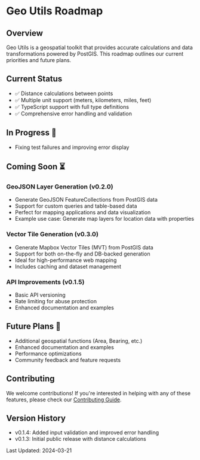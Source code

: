 # Geo Utils Roadmap

## Overview

Geo Utils is a geospatial toolkit that provides accurate calculations and data transformations powered by PostGIS. This roadmap outlines our current priorities and future plans.

## Current Status

- ✅ Distance calculations between points
- ✅ Multiple unit support (meters, kilometers, miles, feet)
- ✅ TypeScript support with full type definitions
- ✅ Comprehensive error handling and validation

## In Progress 🚧

- Fixing test failures and improving error display

## Coming Soon ⏳

### GeoJSON Layer Generation (v0.2.0)

- Generate GeoJSON FeatureCollections from PostGIS data
- Support for custom queries and table-based data
- Perfect for mapping applications and data visualization
- Example use case: Generate map layers for location data with properties

### Vector Tile Generation (v0.3.0)

- Generate Mapbox Vector Tiles (MVT) from PostGIS data
- Support for both on-the-fly and DB-backed generation
- Ideal for high-performance web mapping
- Includes caching and dataset management

### API Improvements (v0.1.5)

- Basic API versioning
- Rate limiting for abuse protection
- Enhanced documentation and examples

## Future Plans 🔮

- Additional geospatial functions (Area, Bearing, etc.)
- Enhanced documentation and examples
- Performance optimizations
- Community feedback and feature requests

## Contributing

We welcome contributions! If you're interested in helping with any of these features, please check our [Contributing Guide](CONTRIBUTING.md).

## Version History

- v0.1.4: Added input validation and improved error handling
- v0.1.3: Initial public release with distance calculations

Last Updated: 2024-03-21
